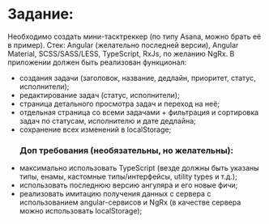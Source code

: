 # Задание:

Необходимо создать мини-тасктреккер (по типу Asana, можно брать её в пример).
Стек: Angular (желательно последней версии), Angular Material, SCSS/SASS/LESS, TypeScript, RxJs, по желанию NgRx.
В приложении должен быть реализован функционал:
- создания задачи (заголовок, название, дедлайн, приоритет, статус, исполнители);
- редактирование задач (статус, исполнители);
- страница детального просмотра задач и переход на неё;
- отдельная страница со всеми задачами + фильтрация и сортировка задач по статусам, исполнителю и дате дедлайна;
- сохранение всех изменений в localStorage;
  ### Доп требования (необязательны, но желательны):
- максимально использовать TypeScript (везде должны быть указаны типы, енамы, кастомные типы/интерфейсы, utility types и т.д.);
- использовать последнюю версию ангуляра и его новые фичи;
- реализовать имитацию получения данных с сервера с использованием angular-сервисов и NgRx (в качестве сервера можно использовать localStorage); 


